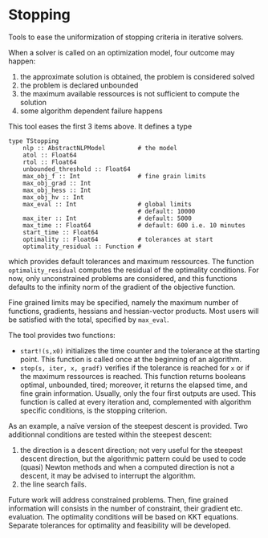 # Stopping

Tools to ease the uniformization of stopping criteria in iterative solvers.

When a solver is called on an optimization model, four outcome may happen:

1. the approximate solution is obtained, the problem is considered solved
2. the problem is declared unbounded
3. the maximum available ressources is not sufficient to compute the solution
4. some algorithm dependent failure happens

This tool eases the first 3 items above. It defines a type

    type TStopping
        nlp :: AbstractNLPModel         # the model
        atol :: Float64            
        rtol :: Float64
        unbounded_threshold :: Float64
        max_obj_f :: Int                # fine grain limits
        max_obj_grad :: Int    
        max_obj_hess :: Int
        max_obj_hv :: Int
        max_eval :: Int                 # global limits
                                        # default: 10000
        max_iter :: Int                 # default: 5000
        max_time :: Float64             # default: 600 i.e. 10 minutes
        start_time :: Float64
        optimality :: Float64           # tolerances at start
        optimality_residual :: Function #

which provides default tolerances and maximum ressources. The function `optimality_residual` computes the residual of the optimality conditions. For now, only unconstrained problems are considered, and this functions defaults to the infinity norm of the gradient of the objective function.

Fine grained limits may be specified, namely the maximum number of functions, gradients, hessians and hessian-vector products. Most users will be satisfied with the total, specified by `max_eval`.

The tool provides two functions:
- `start!(s,x0)` initializes the time counter and the tolerance at the starting point. This function is called once at the beginning of an algorithm.
- `stop(s, iter, x, gradf)` verifies if the tolerance is reached for `x` or if the maximum ressources is reached. This function returns booleans optimal, unbounded, tired; moreover, it returns the elapsed time, and fine grain information. Usually, only the four first outputs are used. This function is called at every iteration and, complemented with algorithm specific conditions, is the stopping criterion.

As an example, a naïve version of the steepest descent is provided. Two additionnal conditions are tested within the steepest descent:
1. the direction is a descent direction; not very useful for the steepest descent direction, but the algorithmic pattern could be used to code (quasi) Newton methods and when a computed direction is not a descent, it may be advised to interrupt the algorithm.
2. the line search fails.


Future work will address constrained problems. Then, fine grained information will consists in the number of constraint, their gradient etc. evaluation. The optimality conditions will be based on KKT equations. Separate tolerances for optimality and feasibility will be developed.

